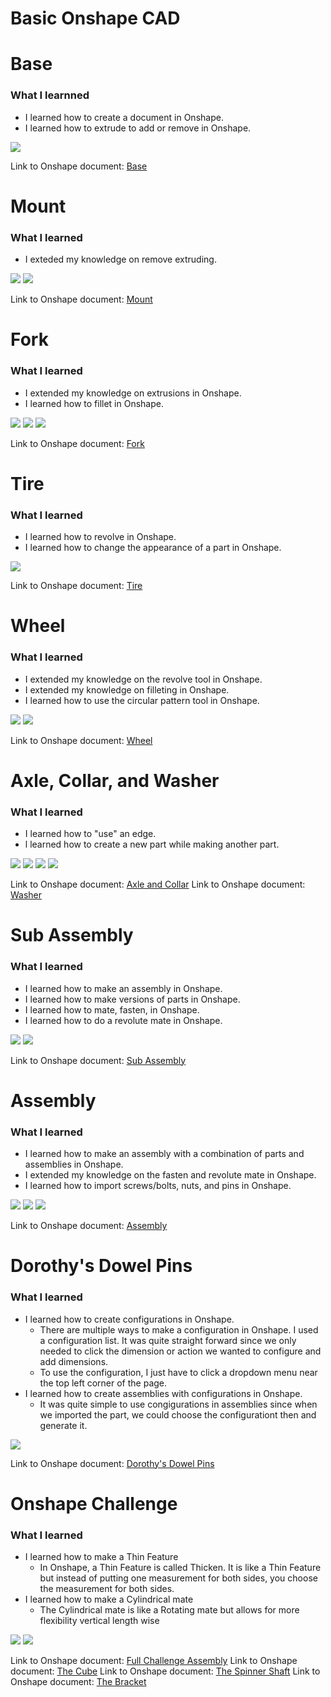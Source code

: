 # Basic Onshape CAD

# Base

### What I learnned
* I learned how to create a document in Onshape.
* I learned how to extrude to add or remove in Onshape.

<img src="Images_BOC/Base_Side.png">

Link to Onshape document: [Base](https://cvilleschools.onshape.com/documents/1e5fb28636b71c6cf9438c18/w/752e45c70b70b4eeea1ae514/e/a9da1f00025655efc3cee953)

# Mount

### What I learned
* I exteded my knowledge on remove extruding.

<img src="Images_BOC/Mount_Tilted.png">
<img src="Images_BOC/Mount_Top.png">

Link to Onshape document: [Mount](https://cvilleschools.onshape.com/documents/d2d5073b98507d3f443f0e6f/w/1eacab570ae324835e431b34/e/970af448f1ca1a88dd3d7b25)

# Fork

### What I learned
* I extended my knowledge on extrusions in Onshape.
* I learned how to fillet in Onshape.

<img src="Images_BOC/Fork_Side.png">
<img src="Images_BOC/Fork_Tilted.png">
<img src="Images_BOC/Fork_Top.png">

Link to Onshape document: [Fork](https://cvilleschools.onshape.com/documents/479b3efdaa2d40a79bc1a91e/w/2bab31140c25c35050908721/e/4f7fbbb551a97e88b8d8cb47)

# Tire

### What I learned
* I learned how to revolve in Onshape.
* I learned how to change the appearance of a part in Onshape.

<img src="Images_BOC/Tire_Tilted.png">

Link to Onshape document: [Tire](https://cvilleschools.onshape.com/documents/7dc1ba4fbc39f571aea81354/w/1bc415d25f9b0301ee59f806/e/d5c001a08631fb1843cf1aea)

# Wheel

### What I learned
* I extended my knowledge on the revolve tool in Onshape.
* I extended my knowledge on filleting in Onshape.
* I learned how to use the circular pattern tool in Onshape.

<img src="Images_BOC/Wheel_Side.png">
<img src="Images_BOC/Wheel_Tilted.png">

Link to Onshape document: [Wheel](https://cvilleschools.onshape.com/documents/ff38aca19246d5786bc4eb88/w/858979dc2445ef9b81ef1c1f/e/ae41a281234e320dd4bc814f)

# Axle, Collar, and Washer

### What I learned
* I learned how to "use" an edge.
* l learned how to create a new part while making another part.

<img src="Images_BOC/Axle_Bearing_Side.png">
<img src="Images_BOC/Axle_Bearing_Tilted.png">
<img src="Images_BOC/Washer_Side.png">
<img src="Images_BOC/Washer_Tilted.png">

Link to Onshape document: [Axle and Collar](https://cvilleschools.onshape.com/documents/35a54cd46d3ae5e6ba556e9f/w/d7bcaba6fb170510d5bb06c8/e/abc75b4dcc4ed2fdd6f67ff9)
Link to Onshape document: [Washer](https://cvilleschools.onshape.com/documents/da18e727c262896ebe75d104/w/4a1bd2cfd5f42c02a7048ba7/e/28ab2e1a293dbd374e04fe15)

# Sub Assembly

### What I learned
* I learned how to make an assembly in Onshape.
* I learned how to make versions of parts in Onshape.
* I learned how to mate, fasten, in Onshape.
* I learned how to do a revolute mate in Onshape.

<img src="Images_BOC/SubAssembly_Side.png">
<img src="Images_BOC/SubAssembly_Top.png">

Link to Onshape document: [Sub Assembly](https://cvilleschools.onshape.com/documents/4e2f33520e60e4a94b61e252/w/4b27304652426ab2deafebc8/e/cb9857bf9d8f6d8056086ce9)

# Assembly

### What I learned
* I learned how to make an assembly with a combination of parts and assemblies in Onshape.
* I extended my knowledge on the fasten and revolute mate in Onshape.
* I learned how to import screws/bolts, nuts, and pins in Onshape.

<img src="Images_BOC/Assembly_Side.png">
<img src="Images_BOC/Assembly_Top.png">
<img src="Images_BOC/Assembly_Bottom.png">

Link to Onshape document: [Assembly](https://cvilleschools.onshape.com/documents/e9dca43fd2355c69a3a0cdaa/w/a01cb949e690f5938be6f66f/e/f55523675094c02015843118)

# Dorothy's Dowel Pins

### What I learned
* I learned how to create configurations in Onshape.
	* There are multiple ways to make a configuration in Onshape. I used a configuration list. It was quite straight forward since we only needed to click the dimension or action we wanted to configure and add dimensions.
	* To use the configuration, I just have to click a dropdown menu near the top left corner of the page.
* I learned how to create assemblies with configurations in Onshape.
	* It was quite simple to use congigurations in assemblies since when we imported the part, we could choose the configurationt then and generate it.

<img src="Images_BOC/DDL_Front.png">

Link to Onshape document: [Dorothy's Dowel Pins](https://cvilleschools.onshape.com/documents/a98cc56366b128c5aeb68881/w/1b240f4657b1e9ec579a28cd/e/13fff3294b9443657b43d1ce)

# Onshape Challenge

### What I learned
* I learned how to make a Thin Feature
	* In Onshape, a Thin Feature is called Thicken. It is like a Thin Feature but instead of putting one measurement for both sides, you choose  the measurement for both sides.
* I learned how to make a Cylindrical mate
	* The Cylindrical mate is like a Rotating mate but allows for more flexibility vertical length wise

<img src="Images_BOC/Challenge_Side.png">
<img src="Images_BOC/Challenge_Tilted.png">

Link to Onshape document: [Full Challenge Assembly](https://cvilleschools.onshape.com/documents/1befb4c92b88bc25b001971b/w/8f8e8186dde8fb57830fb1fe/e/884a1441764003383efdceaa)
Link to Onshape document: [The Cube](https://cvilleschools.onshape.com/documents/5156bed3b840edc1d9181035/w/6189e3913ee141784a14836a/e/03729fb4c3147a67fd1f02f5)
Link to Onshape document: [The Spinner Shaft](https://cvilleschools.onshape.com/documents/5ad16592e2c8c1791ddbd76f/w/1d512a4fda4c4c37763e2e0a/e/5f7ee08bb5c4751959ddc8f5)
Link to Onshape document: [The Bracket](https://cvilleschools.onshape.com/documents/331f3af530594f575e7e31fa/w/2addda16865b005bf632a6fe/e/fc4cf4a7f1100116ee4311a0)


